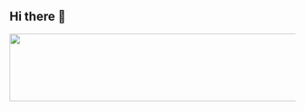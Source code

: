 ## Hi there 👋


<a href="https://www.gitanimals.org/en_US?utm_medium=image&utm_source=h0725j&utm_content=line">
  <img
    src="https://render.gitanimals.org/lines/h0725j"
    width="600"
    height="120"
  />
</a>

<!--
**h0725j/h0725j** is a ✨ _special_ ✨ repository because its `README.md` (this file) appears on your GitHub profile.

Here are some ideas to get you started:

- 🔭 I’m currently working on ...
- 🌱 I’m currently learning ...
- 👯 I’m looking to collaborate on ...
- 🤔 I’m looking for help with ...
- 💬 Ask me about ...
- 📫 How to reach me: ...
- 😄 Pronouns: ...
- ⚡ Fun fact: ...
-->
